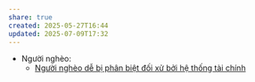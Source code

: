 ```yaml
---
share: true
created: 2025-05-27T16:44
updated: 2025-07-09T17:32
---
```

- Người nghèo: 
    - [Người nghèo dễ bị phân biệt đối xử bởi hệ thống tài chính](../Ph%C3%A1t%20tri%E1%BB%83n%20b%E1%BB%81n%20v%E1%BB%AFng/H%E1%BB%97%20tr%E1%BB%A3%20ng%C6%B0%E1%BB%9Di%20y%E1%BA%BFu%20th%E1%BA%BF/Ng%C6%B0%E1%BB%9Di%20ngh%C3%A8o/Ng%C6%B0%E1%BB%9Di%20ngh%C3%A8o%20d%E1%BB%85%20b%E1%BB%8B%20ph%C3%A2n%20bi%E1%BB%87t%20%C4%91%E1%BB%91i%20x%E1%BB%AD%20b%E1%BB%9Fi%20h%E1%BB%87%20th%E1%BB%91ng%20t%C3%A0i%20ch%C3%ADnh.md)


